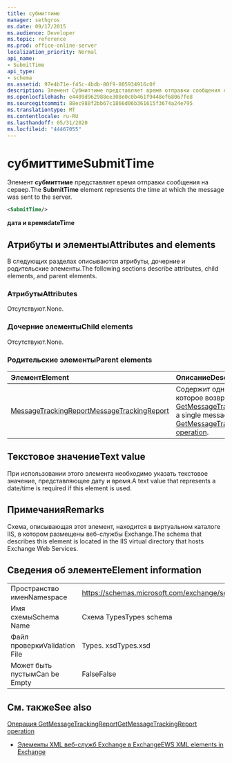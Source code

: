 ```yaml
---
title: субмиттиме
manager: sethgros
ms.date: 09/17/2015
ms.audience: Developer
ms.topic: reference
ms.prod: office-online-server
localization_priority: Normal
api_name:
- SubmitTime
api_type:
- schema
ms.assetid: 97e4b71e-f45c-4bdb-80f9-805934916c0f
description: Элемент Субмиттиме представляет время отправки сообщения на сервер.
ms.openlocfilehash: e4409d962988ee308e0c0b461f9448ef68067fe8
ms.sourcegitcommit: 88ec988f2bb67c1866d06b361615f3674a24e795
ms.translationtype: MT
ms.contentlocale: ru-RU
ms.lasthandoff: 05/31/2020
ms.locfileid: "44467055"
---
```

# <a name="submittime"></a><span data-ttu-id="9b121-103">субмиттиме</span><span class="sxs-lookup"><span data-stu-id="9b121-103">SubmitTime</span></span>

<span data-ttu-id="9b121-104">Элемент **субмиттиме** представляет время отправки сообщения на сервер.</span><span class="sxs-lookup"><span data-stu-id="9b121-104">The **SubmitTime** element represents the time at which the message was sent to the server.</span></span> 
  
```XML
<SubmitTime/>
```

 <span data-ttu-id="9b121-105">**дата и время**</span><span class="sxs-lookup"><span data-stu-id="9b121-105">**dateTime**</span></span>
## <a name="attributes-and-elements"></a><span data-ttu-id="9b121-106">Атрибуты и элементы</span><span class="sxs-lookup"><span data-stu-id="9b121-106">Attributes and elements</span></span>

<span data-ttu-id="9b121-107">В следующих разделах описываются атрибуты, дочерние и родительские элементы.</span><span class="sxs-lookup"><span data-stu-id="9b121-107">The following sections describe attributes, child elements, and parent elements.</span></span>
  
### <a name="attributes"></a><span data-ttu-id="9b121-108">Атрибуты</span><span class="sxs-lookup"><span data-stu-id="9b121-108">Attributes</span></span>

<span data-ttu-id="9b121-109">Отсутствуют.</span><span class="sxs-lookup"><span data-stu-id="9b121-109">None.</span></span>
  
### <a name="child-elements"></a><span data-ttu-id="9b121-110">Дочерние элементы</span><span class="sxs-lookup"><span data-stu-id="9b121-110">Child elements</span></span>

<span data-ttu-id="9b121-111">Отсутствуют.</span><span class="sxs-lookup"><span data-stu-id="9b121-111">None.</span></span>
  
### <a name="parent-elements"></a><span data-ttu-id="9b121-112">Родительские элементы</span><span class="sxs-lookup"><span data-stu-id="9b121-112">Parent elements</span></span>

|<span data-ttu-id="9b121-113">**Элемент**</span><span class="sxs-lookup"><span data-stu-id="9b121-113">**Element**</span></span>|<span data-ttu-id="9b121-114">**Описание**</span><span class="sxs-lookup"><span data-stu-id="9b121-114">**Description**</span></span>|
|:-----|:-----|
|[<span data-ttu-id="9b121-115">MessageTrackingReport</span><span class="sxs-lookup"><span data-stu-id="9b121-115">MessageTrackingReport</span></span>](messagetrackingreport.md) <br/> |<span data-ttu-id="9b121-116">Содержит одно сообщение, которое возвращается в [Операция GetMessageTrackingReport](getmessagetrackingreport-operation.md).</span><span class="sxs-lookup"><span data-stu-id="9b121-116">Contains a single message that is returned in a [GetMessageTrackingReport operation](getmessagetrackingreport-operation.md).</span></span>  <br/> |
   
## <a name="text-value"></a><span data-ttu-id="9b121-117">Текстовое значение</span><span class="sxs-lookup"><span data-stu-id="9b121-117">Text value</span></span>

<span data-ttu-id="9b121-118">При использовании этого элемента необходимо указать текстовое значение, представляющее дату и время.</span><span class="sxs-lookup"><span data-stu-id="9b121-118">A text value that represents a date/time is required if this element is used.</span></span>
  
## <a name="remarks"></a><span data-ttu-id="9b121-119">Примечания</span><span class="sxs-lookup"><span data-stu-id="9b121-119">Remarks</span></span>

<span data-ttu-id="9b121-120">Схема, описывающая этот элемент, находится в виртуальном каталоге IIS, в котором размещены веб-службы Exchange.</span><span class="sxs-lookup"><span data-stu-id="9b121-120">The schema that describes this element is located in the IIS virtual directory that hosts Exchange Web Services.</span></span>
  
## <a name="element-information"></a><span data-ttu-id="9b121-121">Сведения об элементе</span><span class="sxs-lookup"><span data-stu-id="9b121-121">Element information</span></span>

|||
|:-----|:-----|
|<span data-ttu-id="9b121-122">Пространство имен</span><span class="sxs-lookup"><span data-stu-id="9b121-122">Namespace</span></span>  <br/> |https://schemas.microsoft.com/exchange/services/2006/types  <br/> |
|<span data-ttu-id="9b121-123">Имя схемы</span><span class="sxs-lookup"><span data-stu-id="9b121-123">Schema Name</span></span>  <br/> |<span data-ttu-id="9b121-124">Схема Types</span><span class="sxs-lookup"><span data-stu-id="9b121-124">Types schema</span></span>  <br/> |
|<span data-ttu-id="9b121-125">Файл проверки</span><span class="sxs-lookup"><span data-stu-id="9b121-125">Validation File</span></span>  <br/> |<span data-ttu-id="9b121-126">Types. xsd</span><span class="sxs-lookup"><span data-stu-id="9b121-126">Types.xsd</span></span>  <br/> |
|<span data-ttu-id="9b121-127">Может быть пустым</span><span class="sxs-lookup"><span data-stu-id="9b121-127">Can be Empty</span></span>  <br/> |<span data-ttu-id="9b121-128">False</span><span class="sxs-lookup"><span data-stu-id="9b121-128">False</span></span>  <br/> |
   
## <a name="see-also"></a><span data-ttu-id="9b121-129">См. также</span><span class="sxs-lookup"><span data-stu-id="9b121-129">See also</span></span>



[<span data-ttu-id="9b121-130">Операция GetMessageTrackingReport</span><span class="sxs-lookup"><span data-stu-id="9b121-130">GetMessageTrackingReport operation</span></span>](getmessagetrackingreport-operation.md)


- [<span data-ttu-id="9b121-131">Элементы XML веб-служб Exchange в Exchange</span><span class="sxs-lookup"><span data-stu-id="9b121-131">EWS XML elements in Exchange</span></span>](ews-xml-elements-in-exchange.md)

